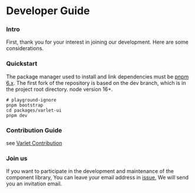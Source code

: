 # Developer Guide

### Intro
First, thank you for your interest in joining our development. Here are some considerations.

### Quickstart
The package manager used to install and link dependencies must be [pnpm 6.x](https://pnpm.io/6.x/installation).
The first fork of the repository is based on the dev branch, which is in the project root directory.
node version 16+.

```shell
# playground-ignore
pnpm bootstrap
cd packages/varlet-ui
pnpm dev
```

### Contribution Guide
see [Varlet Contribution](https://github.com/varletjs/varlet/blob/dev/.github/CONTRIBUTING.md)

### Join us

If you want to participate in the development and maintenance of the component library,
You can leave your email address in [issue](https://github.com/varletjs/varlet/issues),
We will send you an invitation email.